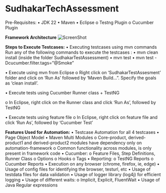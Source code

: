 # SudhakarTechAssessment

Pre-Requisites:
•	JDK 22
•	Maven
•	Eclipse
o	Testng Plugin
o	Cucumber Plugin


**Framework Architecture**
![ScreenShot](screenshot.jpg)


**Steps to Execute Testcases:**
•	Executing testcases using mvn commands
  Run any of the following commands to execute the testcases : 
  •	mvn clean install (inside the folder SudhakarTestAssessment)
  •	mvn test
  •	mvn test -Dcucumber.filter.tags=”@Smoke”

•	Execute using mvn from Eclipse
  o	Right click on ‘SudhakarTestAssesment’ folder and click on ‘Run As’ followed by ‘Maven Build…”. Specify the goals as ‘clean install’.

•	Execute tests using Cucumber Runner class + TestNG

  o	In Eclipse, right click on the Runner class and click ‘Run As’, followed by TestNG

•	Execute tests using feature file
  o	In Eclipse, right click on feature file and click ‘Run As’, followed by ‘Cucumber Test’



**Features Used for Automation:**
  •	Testcase Automation for all 4 testcases
  •	Page Object Model
  •	Maven Multi Modules
    o	Core-product, derived-product1 and derived-product2 modules have dependency only on automation-framework
    o	Common functionality across modules, is only present in framework code
  •	Cucumber:
    o	Feature Files, Step Definitions, Runner Class
    o	Options
    o	Hooks
    o	Tags
  •	Reporting:
    o	TestNG Reports
    o	Cucumber Reports
  •	Execution on any browser (chrome, firefox, ie, edge)
  •	Usage of config files for identifying the browser, testurl, etc
  •	Usage of testdata files for data validation
  •	Usage of logger library (log4j) for efficient logging
  •	Usage of different waits:
    o	Implicit, Explicit, FluentWait
  •	Usage of Java Regular expressions
